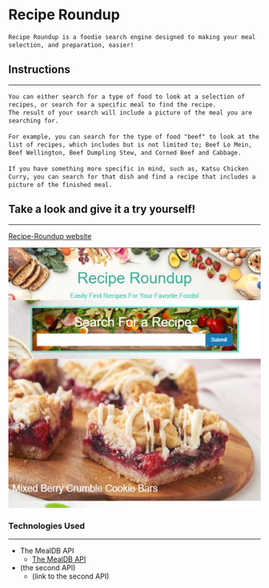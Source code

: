 # Recipe Roundup

    Recipe Roundup is a foodie search engine designed to making your meal selection, and preparation, easier!

## Instructions
---
    You can either search for a type of food to look at a selection of recipes, or search for a specific meal to find the recipe.
    The result of your search will include a picture of the meal you are searching for. 

    For example, you can search for the type of food "beef" to look at the list of recipes, which includes but is not limited to; Beef Lo Mein, Beef Wellington, Beef Dumpling Stew, and Corned Beef and Cabbage.

    If you have something more specific in mind, such as, Katsu Chicken Curry, you can search for that dish and find a recipe that includes a picture of the finished meal. 

## Take a look and give it a try yourself!
---

[Recipe-Roundup website](https://thomasnguyen546.github.io/Recipe-Finder/)

![the Recipe Roundup homepage](./assets/images/recipeRoundup.jpg)

### Technologies Used
---
* The MealDB API
    *  [The MealDB API](https://www.themealdb.com/api.php)
* (the second API)
    * (link to the second API)



